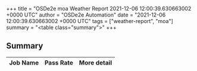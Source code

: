 +++
title = "OSDe2e moa Weather Report 2021-12-06 12:00:39.630663002 +0000 UTC"
author = "OSDe2e Automation"
date = "2021-12-06 12:00:39.630663002 +0000 UTC"
tags = ["weather-report", "moa"]
summary = "<table class=\"summary\"></table>"
+++
## Summary

| Job Name | Pass Rate | More detail |
|----------|-----------|-------------|




